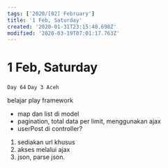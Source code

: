 ```yaml
---
tags: ['2020/[02] February']
title: '1 Feb, Saturday'
created: '2020-01-31T23:15:48.698Z'
modified: '2020-03-19T07:01:17.763Z'
---
```


# 1 Feb, Saturday

`Day 64`
`Day 3 Aceh`

belajar play framework

- map dan list di model
- pagination, total data per limit, menggunakan ajax
- userPost di controller?

1. sediakan url khusus
2. akses melalui ajax
3. json, parse json.
